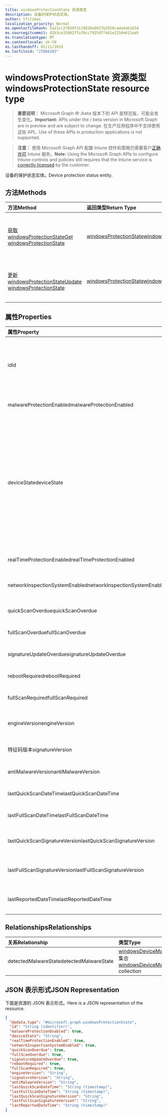 ```yaml
---
title: windowsProtectionState 资源类型
description: 设备的保护状态实体。
author: tfitzmac
localization_priority: Normal
ms.openlocfilehash: 5a21cc27039f3119836e0027b2558cadadab1b5d
ms.sourcegitcommit: d2b3ca32602ffa76cc7925d7f4d1e2258e611ea5
ms.translationtype: MT
ms.contentlocale: zh-CN
ms.lasthandoff: 01/11/2019
ms.locfileid: "27884103"
---
```

# <a name="windowsprotectionstate-resource-type"></a><span data-ttu-id="c67f6-103">windowsProtectionState 资源类型</span><span class="sxs-lookup"><span data-stu-id="c67f6-103">windowsProtectionState resource type</span></span>

> <span data-ttu-id="c67f6-104">**重要说明：** Microsoft Graph 中 /beta 版本下的 API 是预览版，可能会发生变化。</span><span class="sxs-lookup"><span data-stu-id="c67f6-104">**Important:** APIs under the / beta version in Microsoft Graph are in preview and are subject to change.</span></span> <span data-ttu-id="c67f6-105">在生产应用程序中不支持使用这些 API。</span><span class="sxs-lookup"><span data-stu-id="c67f6-105">Use of these APIs in production applications is not supported.</span></span>

> <span data-ttu-id="c67f6-106">**注意：** 使用 Microsoft Graph API 配置 Intune 控件和策略仍需要客户[正确许可](https://go.microsoft.com/fwlink/?linkid=839381) Intune 服务。</span><span class="sxs-lookup"><span data-stu-id="c67f6-106">**Note:** Using the Microsoft Graph APIs to configure Intune controls and policies still requires that the Intune service is [correctly licensed](https://go.microsoft.com/fwlink/?linkid=839381) by the customer.</span></span>

<span data-ttu-id="c67f6-107">设备的保护状态实体。</span><span class="sxs-lookup"><span data-stu-id="c67f6-107">Device protection status entity.</span></span>
## <a name="methods"></a><span data-ttu-id="c67f6-108">方法</span><span class="sxs-lookup"><span data-stu-id="c67f6-108">Methods</span></span>
|<span data-ttu-id="c67f6-109">方法</span><span class="sxs-lookup"><span data-stu-id="c67f6-109">Method</span></span>|<span data-ttu-id="c67f6-110">返回类型</span><span class="sxs-lookup"><span data-stu-id="c67f6-110">Return Type</span></span>|<span data-ttu-id="c67f6-111">说明</span><span class="sxs-lookup"><span data-stu-id="c67f6-111">Description</span></span>|
|:---|:---|:---|
|[<span data-ttu-id="c67f6-112">获取 windowsProtectionState</span><span class="sxs-lookup"><span data-stu-id="c67f6-112">Get windowsProtectionState</span></span>](../api/intune-devices-windowsprotectionstate-get.md)|[<span data-ttu-id="c67f6-113">windowsProtectionState</span><span class="sxs-lookup"><span data-stu-id="c67f6-113">windowsProtectionState</span></span>](../resources/intune-devices-windowsprotectionstate.md)|<span data-ttu-id="c67f6-114">读取属性和[windowsProtectionState](../resources/intune-devices-windowsprotectionstate.md)对象的关系。</span><span class="sxs-lookup"><span data-stu-id="c67f6-114">Read properties and relationships of the [windowsProtectionState](../resources/intune-devices-windowsprotectionstate.md) object.</span></span>|
|[<span data-ttu-id="c67f6-115">更新 windowsProtectionState</span><span class="sxs-lookup"><span data-stu-id="c67f6-115">Update windowsProtectionState</span></span>](../api/intune-devices-windowsprotectionstate-update.md)|[<span data-ttu-id="c67f6-116">windowsProtectionState</span><span class="sxs-lookup"><span data-stu-id="c67f6-116">windowsProtectionState</span></span>](../resources/intune-devices-windowsprotectionstate.md)|<span data-ttu-id="c67f6-117">更新[windowsProtectionState](../resources/intune-devices-windowsprotectionstate.md)对象的属性。</span><span class="sxs-lookup"><span data-stu-id="c67f6-117">Update the properties of a [windowsProtectionState](../resources/intune-devices-windowsprotectionstate.md) object.</span></span>|

## <a name="properties"></a><span data-ttu-id="c67f6-118">属性</span><span class="sxs-lookup"><span data-stu-id="c67f6-118">Properties</span></span>
|<span data-ttu-id="c67f6-119">属性</span><span class="sxs-lookup"><span data-stu-id="c67f6-119">Property</span></span>|<span data-ttu-id="c67f6-120">类型</span><span class="sxs-lookup"><span data-stu-id="c67f6-120">Type</span></span>|<span data-ttu-id="c67f6-121">说明</span><span class="sxs-lookup"><span data-stu-id="c67f6-121">Description</span></span>|
|:---|:---|:---|
|<span data-ttu-id="c67f6-122">id</span><span class="sxs-lookup"><span data-stu-id="c67f6-122">id</span></span>|<span data-ttu-id="c67f6-123">字符串</span><span class="sxs-lookup"><span data-stu-id="c67f6-123">String</span></span>|<span data-ttu-id="c67f6-124">设备保护状态对象的唯一标识符。</span><span class="sxs-lookup"><span data-stu-id="c67f6-124">The unique Identifier for the device protection status object.</span></span> <span data-ttu-id="c67f6-125">这是设备的设备 id</span><span class="sxs-lookup"><span data-stu-id="c67f6-125">This is device id of the device</span></span>|
|<span data-ttu-id="c67f6-126">malwareProtectionEnabled</span><span class="sxs-lookup"><span data-stu-id="c67f6-126">malwareProtectionEnabled</span></span>|<span data-ttu-id="c67f6-127">布尔</span><span class="sxs-lookup"><span data-stu-id="c67f6-127">Boolean</span></span>|<span data-ttu-id="c67f6-128">反恶意软件被启用还是没有</span><span class="sxs-lookup"><span data-stu-id="c67f6-128">Anti malware is enabled or not</span></span>|
|<span data-ttu-id="c67f6-129">deviceState</span><span class="sxs-lookup"><span data-stu-id="c67f6-129">deviceState</span></span>|[<span data-ttu-id="c67f6-130">windowsDeviceHealthState</span><span class="sxs-lookup"><span data-stu-id="c67f6-130">windowsDeviceHealthState</span></span>](../resources/intune-devices-windowsdevicehealthstate.md)|<span data-ttu-id="c67f6-131">计算机的状态 （如清理挂起完全扫描或挂起的重新启动等）。</span><span class="sxs-lookup"><span data-stu-id="c67f6-131">Computer's state (like clean or pending full scan or pending reboot etc).</span></span> <span data-ttu-id="c67f6-132">可取值为：`clean`、`fullScanPending`、`rebootPending`、`manualStepsPending`、`offlineScanPending`、`critical`。</span><span class="sxs-lookup"><span data-stu-id="c67f6-132">Possible values are: `clean`, `fullScanPending`, `rebootPending`, `manualStepsPending`, `offlineScanPending`, `critical`.</span></span>|
|<span data-ttu-id="c67f6-133">realTimeProtectionEnabled</span><span class="sxs-lookup"><span data-stu-id="c67f6-133">realTimeProtectionEnabled</span></span>|<span data-ttu-id="c67f6-134">布尔</span><span class="sxs-lookup"><span data-stu-id="c67f6-134">Boolean</span></span>|<span data-ttu-id="c67f6-135">是否启用实时保护？</span><span class="sxs-lookup"><span data-stu-id="c67f6-135">Real time protection is enabled or not?</span></span>|
|<span data-ttu-id="c67f6-136">networkInspectionSystemEnabled</span><span class="sxs-lookup"><span data-stu-id="c67f6-136">networkInspectionSystemEnabled</span></span>|<span data-ttu-id="c67f6-137">布尔</span><span class="sxs-lookup"><span data-stu-id="c67f6-137">Boolean</span></span>|<span data-ttu-id="c67f6-138">启用或不网络检查系统？</span><span class="sxs-lookup"><span data-stu-id="c67f6-138">Network inspection system enabled or not?</span></span>|
|<span data-ttu-id="c67f6-139">quickScanOverdue</span><span class="sxs-lookup"><span data-stu-id="c67f6-139">quickScanOverdue</span></span>|<span data-ttu-id="c67f6-140">布尔</span><span class="sxs-lookup"><span data-stu-id="c67f6-140">Boolean</span></span>|<span data-ttu-id="c67f6-141">快速扫描过期，或不？</span><span class="sxs-lookup"><span data-stu-id="c67f6-141">Quick scan overdue or not?</span></span>|
|<span data-ttu-id="c67f6-142">fullScanOverdue</span><span class="sxs-lookup"><span data-stu-id="c67f6-142">fullScanOverdue</span></span>|<span data-ttu-id="c67f6-143">布尔</span><span class="sxs-lookup"><span data-stu-id="c67f6-143">Boolean</span></span>|<span data-ttu-id="c67f6-144">或不完全扫描过期？</span><span class="sxs-lookup"><span data-stu-id="c67f6-144">Full scan overdue or not?</span></span>|
|<span data-ttu-id="c67f6-145">signatureUpdateOverdue</span><span class="sxs-lookup"><span data-stu-id="c67f6-145">signatureUpdateOverdue</span></span>|<span data-ttu-id="c67f6-146">布尔</span><span class="sxs-lookup"><span data-stu-id="c67f6-146">Boolean</span></span>|<span data-ttu-id="c67f6-147">过期的签名或不？</span><span class="sxs-lookup"><span data-stu-id="c67f6-147">Signature out of date or not?</span></span>|
|<span data-ttu-id="c67f6-148">rebootRequired</span><span class="sxs-lookup"><span data-stu-id="c67f6-148">rebootRequired</span></span>|<span data-ttu-id="c67f6-149">布尔</span><span class="sxs-lookup"><span data-stu-id="c67f6-149">Boolean</span></span>|<span data-ttu-id="c67f6-150">需要或不重新启动？</span><span class="sxs-lookup"><span data-stu-id="c67f6-150">Reboot required or not?</span></span>|
|<span data-ttu-id="c67f6-151">fullScanRequired</span><span class="sxs-lookup"><span data-stu-id="c67f6-151">fullScanRequired</span></span>|<span data-ttu-id="c67f6-152">布尔</span><span class="sxs-lookup"><span data-stu-id="c67f6-152">Boolean</span></span>|<span data-ttu-id="c67f6-153">所需或不完全扫描？</span><span class="sxs-lookup"><span data-stu-id="c67f6-153">Full scan required or not?</span></span>|
|<span data-ttu-id="c67f6-154">engineVersion</span><span class="sxs-lookup"><span data-stu-id="c67f6-154">engineVersion</span></span>|<span data-ttu-id="c67f6-155">字符串</span><span class="sxs-lookup"><span data-stu-id="c67f6-155">String</span></span>|<span data-ttu-id="c67f6-156">当前终结点保护引擎的版本</span><span class="sxs-lookup"><span data-stu-id="c67f6-156">Current endpoint protection engine's version</span></span>|
|<span data-ttu-id="c67f6-157">特征码版本</span><span class="sxs-lookup"><span data-stu-id="c67f6-157">signatureVersion</span></span>|<span data-ttu-id="c67f6-158">字符串</span><span class="sxs-lookup"><span data-stu-id="c67f6-158">String</span></span>|<span data-ttu-id="c67f6-159">当前的恶意软件定义版本</span><span class="sxs-lookup"><span data-stu-id="c67f6-159">Current malware definitions version</span></span>|
|<span data-ttu-id="c67f6-160">antiMalwareVersion</span><span class="sxs-lookup"><span data-stu-id="c67f6-160">antiMalwareVersion</span></span>|<span data-ttu-id="c67f6-161">字符串</span><span class="sxs-lookup"><span data-stu-id="c67f6-161">String</span></span>|<span data-ttu-id="c67f6-162">当前防恶意软件版本</span><span class="sxs-lookup"><span data-stu-id="c67f6-162">Current anti malware version</span></span>|
|<span data-ttu-id="c67f6-163">lastQuickScanDateTime</span><span class="sxs-lookup"><span data-stu-id="c67f6-163">lastQuickScanDateTime</span></span>|<span data-ttu-id="c67f6-164">DateTimeOffset</span><span class="sxs-lookup"><span data-stu-id="c67f6-164">DateTimeOffset</span></span>|<span data-ttu-id="c67f6-165">最后一个快速扫描 datetime</span><span class="sxs-lookup"><span data-stu-id="c67f6-165">Last quick scan datetime</span></span>|
|<span data-ttu-id="c67f6-166">lastFullScanDateTime</span><span class="sxs-lookup"><span data-stu-id="c67f6-166">lastFullScanDateTime</span></span>|<span data-ttu-id="c67f6-167">DateTimeOffset</span><span class="sxs-lookup"><span data-stu-id="c67f6-167">DateTimeOffset</span></span>|<span data-ttu-id="c67f6-168">最后一个快速扫描 datetime</span><span class="sxs-lookup"><span data-stu-id="c67f6-168">Last quick scan datetime</span></span>|
|<span data-ttu-id="c67f6-169">lastQuickScanSignatureVersion</span><span class="sxs-lookup"><span data-stu-id="c67f6-169">lastQuickScanSignatureVersion</span></span>|<span data-ttu-id="c67f6-170">字符串</span><span class="sxs-lookup"><span data-stu-id="c67f6-170">String</span></span>|<span data-ttu-id="c67f6-171">最后一个快速扫描病毒特征版本</span><span class="sxs-lookup"><span data-stu-id="c67f6-171">Last quick scan signature version</span></span>|
|<span data-ttu-id="c67f6-172">lastFullScanSignatureVersion</span><span class="sxs-lookup"><span data-stu-id="c67f6-172">lastFullScanSignatureVersion</span></span>|<span data-ttu-id="c67f6-173">字符串</span><span class="sxs-lookup"><span data-stu-id="c67f6-173">String</span></span>|<span data-ttu-id="c67f6-174">最后一个完全扫描病毒特征版本</span><span class="sxs-lookup"><span data-stu-id="c67f6-174">Last full scan signature version</span></span>|
|<span data-ttu-id="c67f6-175">lastReportedDateTime</span><span class="sxs-lookup"><span data-stu-id="c67f6-175">lastReportedDateTime</span></span>|<span data-ttu-id="c67f6-176">DateTimeOffset</span><span class="sxs-lookup"><span data-stu-id="c67f6-176">DateTimeOffset</span></span>|<span data-ttu-id="c67f6-177">最后一个设备运行状况状态报告的时间</span><span class="sxs-lookup"><span data-stu-id="c67f6-177">Last device health status reported time</span></span>|

## <a name="relationships"></a><span data-ttu-id="c67f6-178">Relationships</span><span class="sxs-lookup"><span data-stu-id="c67f6-178">Relationships</span></span>
|<span data-ttu-id="c67f6-179">关系</span><span class="sxs-lookup"><span data-stu-id="c67f6-179">Relationship</span></span>|<span data-ttu-id="c67f6-180">类型</span><span class="sxs-lookup"><span data-stu-id="c67f6-180">Type</span></span>|<span data-ttu-id="c67f6-181">Description</span><span class="sxs-lookup"><span data-stu-id="c67f6-181">Description</span></span>|
|:---|:---|:---|
|<span data-ttu-id="c67f6-182">detectedMalwareState</span><span class="sxs-lookup"><span data-stu-id="c67f6-182">detectedMalwareState</span></span>|<span data-ttu-id="c67f6-183">[windowsDeviceMalwareState](../resources/intune-devices-windowsdevicemalwarestate.md)集合</span><span class="sxs-lookup"><span data-stu-id="c67f6-183">[windowsDeviceMalwareState](../resources/intune-devices-windowsdevicemalwarestate.md) collection</span></span>|<span data-ttu-id="c67f6-184">设备恶意软件的列表</span><span class="sxs-lookup"><span data-stu-id="c67f6-184">Device malware list</span></span>|

## <a name="json-representation"></a><span data-ttu-id="c67f6-185">JSON 表示形式</span><span class="sxs-lookup"><span data-stu-id="c67f6-185">JSON Representation</span></span>
<span data-ttu-id="c67f6-186">下面是资源的 JSON 表示形式。</span><span class="sxs-lookup"><span data-stu-id="c67f6-186">Here is a JSON representation of the resource.</span></span>
<!-- {
  "blockType": "resource",
  "keyProperty": "id",
  "@odata.type": "microsoft.graph.windowsProtectionState"
}
-->
``` json
{
  "@odata.type": "#microsoft.graph.windowsProtectionState",
  "id": "String (identifier)",
  "malwareProtectionEnabled": true,
  "deviceState": "String",
  "realTimeProtectionEnabled": true,
  "networkInspectionSystemEnabled": true,
  "quickScanOverdue": true,
  "fullScanOverdue": true,
  "signatureUpdateOverdue": true,
  "rebootRequired": true,
  "fullScanRequired": true,
  "engineVersion": "String",
  "signatureVersion": "String",
  "antiMalwareVersion": "String",
  "lastQuickScanDateTime": "String (timestamp)",
  "lastFullScanDateTime": "String (timestamp)",
  "lastQuickScanSignatureVersion": "String",
  "lastFullScanSignatureVersion": "String",
  "lastReportedDateTime": "String (timestamp)"
}
```






